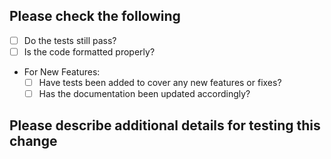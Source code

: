 <!-- Thanks for contributing to Cuttle! 🎉 -->
## Please check the following

- [ ] Do the tests still pass?
- [ ] Is the code formatted properly?
- For New Features:
  - [ ] Have tests been added to cover any new features or fixes?
  - [ ] Has the documentation been updated accordingly?

## Please describe additional details for testing this change
